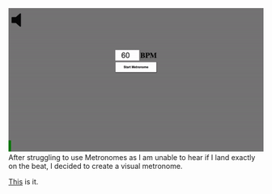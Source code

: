 ![Metronomes gif](./assets/metronome.gif)
After struggling to use Metronomes as I am unable to hear if I land exactly on the beat, I decided to create a visual metronome.

[This](https://netstorm84.github.io/Metronome/) is it.
